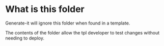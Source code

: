 # What is this folder

Generate-it will ignore this folder when found in a template. 

The contents of the folder allow the tpl developer to test changes without needing to deploy.
